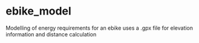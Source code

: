 # ebike_model
Modelling of energy requirements for an ebike
uses a .gpx file for elevation information and distance calculation

